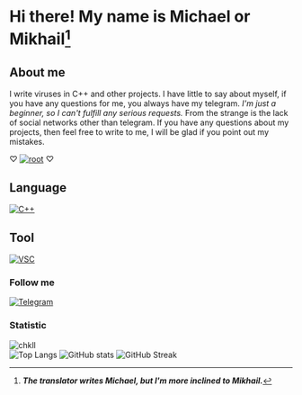 # Hi there! My name is Michael or Mikhail[^1]

## About me
I write viruses in C++ and other projects. I have little to say about myself, if you have any questions for me, you always have my telegram.
_I'm just a beginner, so I can't fulfill any serious requests._
From the strange is the lack of social networks other than telegram.
If you have any questions about my projects, then feel free to write to me, I will be glad if you point out my mistakes.

♡ [![root](https://img.shields.io/badge/-ROOT-090900)](https://en.m.wikipedia.org/wiki/Superuser) ♡

## Language
[![C++](https://img.shields.io/badge/-C++-090900?style=for-the-badge&logo=cplusplus&logoColor=6666FF)](https://en.m.wikipedia.org/wiki/C%2B%2B)

## Tool
[![VSC](https://img.shields.io/badge/-VSC-090900?style=for-the-badge&logo=visualstudio&logoColor=6655FF)](https://code.visualstudio.com)

### Follow me
[![Telegram](https://img.shields.io/badge/Telegram-000000.svg?style=for-the-badge&logo=Telegram&color=blue)](http://t.me/nestesh)
### Statistic
<img src="https://komarev.com/ghpvc/?username=chkll&style=flat-square" alt="chkll" /><br>
![Top Langs](https://github-readme-stats.vercel.app/api/top-langs/?username=chkll&layout=compact&theme=tokyonight)
![GitHub stats](https://github-readme-stats.vercel.app/api?username=chkll&count_private=true&show_icons=true&theme=tokyonight)
![GitHub Streak](https://streak-stats.demolab.com/?user=chkll&theme=tokyonight)
[^1]: ___The translator writes Michael, but I'm more inclined to Mikhail.___
